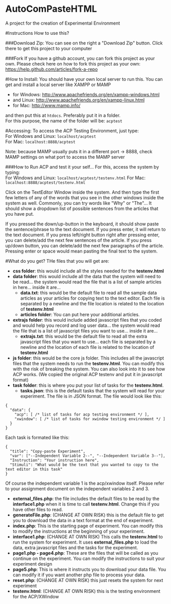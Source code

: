 AutoComPasteHTML
===========

A project for the creation of Experimental Environment

#Instructions
How to use this?

###Download Zip:
You can see on the right a "Download Zip" button. Click there to get this project to your computer

###Fork
If you have a github account, you can fork this project as your own. Please check here on how to fork this project as your own: https://help.github.com/articles/fork-a-repo

#How to Install:
You should have your own local server to run this. You can get and install a local server like XAMPP or MAMP
- for Windows: http://www.apachefriends.org/en/xampp-windows.html
- and Linux: http://www.apachefriends.org/en/xampp-linux.html
- for Mac: http://www.mamp.info/

and then put this at ```htdocs```. Preferably put it in a folder.    
For this purpose, the name of the folder will be: ```acptest```

#Accessing:
To access the ACP Testing Environment, just type:   
For Windows and Linux: ```localhost/acptest```      
For Mac: ```localhost:8888/acptest```   

Note: because MAMP usually puts it in a different port -> 8888, check MAMP settings on what port to access the MAMP server

###How to Run ACP and test it your self...
For this, access the system by typing:    
For Windows and Linux: ```localhost/acptest/testenv.html```
For Mac: ```localhost:8888/acptest/testenv.html```

Click on the TextEditor Window inside the system. And then type the first few letters of any of the words that you see in the other windows inside the system as well. Commonly, you can try words like "Why" or "The"...
It should show a dropdown list of possible sentences from the articles that you have put.

If you pressed the down/up-button in the keyboard, it should show paste the sentence/phrase to the text document. 
If you press enter, it will return to the text document. If you press left/right button right after pressing enter,
you can delete/add the next few sentences of the article. If you press up/down button, you can delete/add the next few paragraphs of the article.
Pressing enter or space would mean pasting the final text to the system.

#What do you get?
THe files that you will get are:
- **css folder**: this would include all the styles needed for the **testenv.html**
- **data folder**: this would include all the data that the system will need to be read... the system would read the file that is a list of sample articles in here... inside it are...
  - **data.txt**: this would be the default file to read all the sample data articles as your articles for copying text to the text editor. Each file is separated by a newline and the file location is related to the location of **testenv.html**
  - **articles folder**: You can put here your additional articles.
- **extrajs folder**: this would include added javascript files that you coded and would help you record and log user data... the system would read the file that is a list of javascript files you want to use... inside it are...
  - **extrajs.txt**: this would be the default file to read all the extra javascript files that you want to use... each file is separated by a newline and the location of each file is related to the location of **testenv.html**
- **js folder**: this would be the core js folder. This includes all the javascript files that the system needs to run the **testenv.html**. You can modify this with the risk of breaking the system. You can also look into it to see how ACP works. (We copied the original ACP testenv and put it in javascript format)
- **task folder**: this is where you put your list of tasks for the **testenv.html**. 
  - **tasks.json**: this is the default tasks that the system will read for your experiment. The file is in JSON format. The file would look like this:
``` 
{
  "data": {
    "acp": [ /* list of tasks for acp testing environment */ ],
    "xwindow": [ /* list of tasks for xwindow testing environment */ ]
  }
}
```
Each task is formated like this:
```
{
  "title": "Copy-paste Experiment",
  "var": ["--Independent Variable 2--", "--Independent Variable 3--"],
  "Instruction": "Your instruction here",
  "Stimuli": "What would be the text that you wanted to copy to the text editor in this task"
}
```
Of course the independent variable 1 is the acp/xwindow itself. Please refer to your assignment document on the independent variables 2 and 3.
- **external_files.php**: the file includes the default files to be read by the **interface1.php** when it is time to call **testenv.html**. Change this if you have other files to read.
- **generateFile.php**: (CHANGE AT OWN RISK) this is the default file to get you to download the data in a text format at the end of experiment. 
- **index.php**: This is the starting page of experiment. You can modify this to modify the instructions at the beginning of your experiment.
- **interface1.php**: (CHANGE AT OWN RISK) This calls the **testenv.html** to run the system for experiment. It uses **external_files.php** to load the data, extra javascript files and the tasks for the experiment.
- **page1.php - page4.php**: These are the files that will be called as you continue on the experiment. You can modify the instructions to suit your experiment design
- **page5.php**: This is where it instructs you to download your data file. You can modify it if you want another php file to process your data.
- **reset.php**: (CHANGE AT OWN RISK) this just resets the system for next experiment
- **testenv.html**: (CHANGE AT OWN RISK) this is the testing environment for the ACP/XWindow

